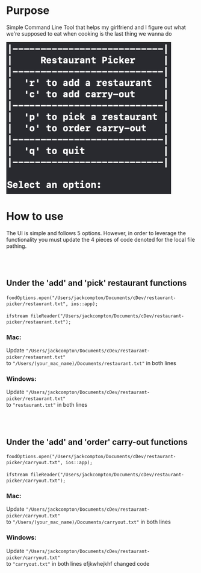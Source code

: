 # Purpose
Simple Command Line Tool that helps my girlfriend and I figure out what we're supposed to eat when cooking is the last thing we wanna do

![My Image](https://github.com/jackcompton94/restaurant-picker/blob/68843d649efa7553db675e22706aea2a9479220b/Screenshot%202023-01-09%20at%208.27.39%20PM.png)

# How to use
The UI is simple and follows 5 options. However, in order to leverage the functionality you must update the 4 pieces of code denoted for the local file pathing.

</br > 
</br > 

## Under the 'add' and 'pick' restaurant functions
```
foodOptions.open("/Users/jackcompton/Documents/cDev/restaurant-picker/restaurant.txt", ios::app);

ifstream fileReader("/Users/jackcompton/Documents/cDev/restaurant-picker/restaurant.txt");
```
### Mac:
Update `"/Users/jackcompton/Documents/cDev/restaurant-picker/restaurant.txt"` </br > 
to `"/Users/(your_mac_name)/Documents/restaurant.txt"` in both lines

### Windows:
Update `"/Users/jackcompton/Documents/cDev/restaurant-picker/restaurant.txt"` </br > 
to `"restaurant.txt"` in both lines

</br > 
</br > 

## Under the 'add' and 'order' carry-out functions
```
foodOptions.open("/Users/jackcompton/Documents/cDev/restaurant-picker/carryout.txt", ios::app);

ifstream fileReader("/Users/jackcompton/Documents/cDev/restaurant-picker/carryout.txt");
```
### Mac:
Update `"/Users/jackcompton/Documents/cDev/restaurant-picker/carryout.txt"` </br > 
to `"/Users/(your_mac_name)/Documents/carryout.txt"` in both lines

### Windows:
Update `"/Users/jackcompton/Documents/cDev/restaurant-picker/carryout.txt"` </br > 
to `"carryout.txt"` in both lines
efjkwhejkhf
changed code
